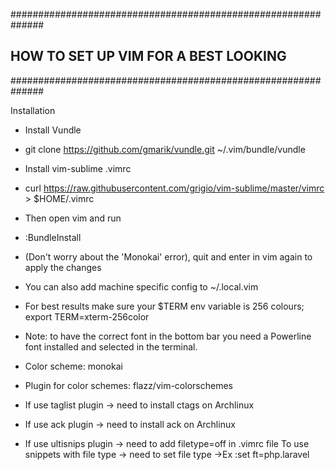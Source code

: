 ##############################################################
##    HOW TO SET UP VIM FOR A BEST LOOKING
##############################################################

Installation

- Install Vundle

- git clone https://github.com/gmarik/vundle.git ~/.vim/bundle/vundle

- Install vim-sublime .vimrc

- curl https://raw.githubusercontent.com/grigio/vim-sublime/master/vimrc > $HOME/.vimrc

- Then open vim and run

- :BundleInstall

- (Don't worry about the 'Monokai' error), quit and enter in vim again to apply the changes

- You can also add machine specific config to ~/.local.vim

- For best results make sure your $TERM env variable is 256 colours; export TERM=xterm-256color

- Note: to have the correct font in the bottom bar you need a Powerline font installed and selected in the terminal.

- Color scheme: monokai

- Plugin for color schemes: flazz/vim-colorschemes

- If use taglist plugin -> need to install ctags on Archlinux

- If use ack plugin -> need to install ack on Archlinux

- If use ultisnips plugin -> need to add filetype=off in .vimrc file
  To use snippets with file type -> need to set file type ->Ex  :set ft=php.laravel




